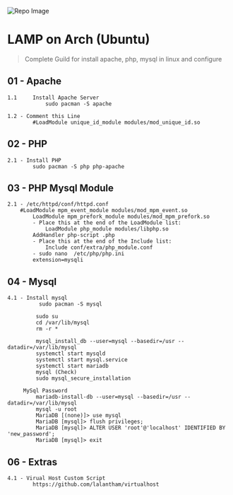 ![Repo Image](https://github.com/lalantham/web-server-linux/blob/master/img.png)
# LAMP on Arch (Ubuntu)

>Complete Guild for install apache, php, mysql in linux and configure 

## 01 - Apache

	1.1 	Install Apache Server
				sudo pacman -S apache

	1.2 - Comment this Line
			#LoadModule unique_id_module modules/mod_unique_id.so

## 02 - PHP

	2.1 - Install PHP
			sudo pacman -S php php-apache

## 03 - PHP Mysql Module

	2.1 - /etc/httpd/conf/httpd.conf
		#LoadModule mpm_event_module modules/mod_mpm_event.so
       		LoadModule mpm_prefork_module modules/mod_mpm_prefork.so
      	    - Place this at the end of the LoadModule list:
       	        LoadModule php_module modules/libphp.so
	        AddHandler php-script .php
            - Place this at the end of the Include list:
                Include conf/extra/php_module.conf
            - sudo nano  /etc/php/php.ini
	        extension=mysqli

## 04 - Mysql

	4.1 - Install mysql
      	      sudo pacman -S mysql
      
      	     sudo su
             cd /var/lib/mysql
             rm -r *
      
             mysql_install_db --user=mysql --basedir=/usr --datadir=/var/lib/mysql
             systemctl start mysqld
             systemctl start mysql.service
             systemctl start mariadb
             mysql (Check)
             sudo mysql_secure_installation
      
         MySql Password
             mariadb-install-db --user=mysql --basedir=/usr --datadir=/var/lib/mysql
             mysql -u root
             MariaDB [(none)]> use mysql
             MariaDB [mysql]> flush privileges;
             MariaDB [mysql]> ALTER USER 'root'@'localhost' IDENTIFIED BY 'new_password';
             MariaDB [mysql]> exit     
      
## 06 - Extras

	4.1 - Virual Host Custom Script
			https://github.com/lalantham/virtualhost
